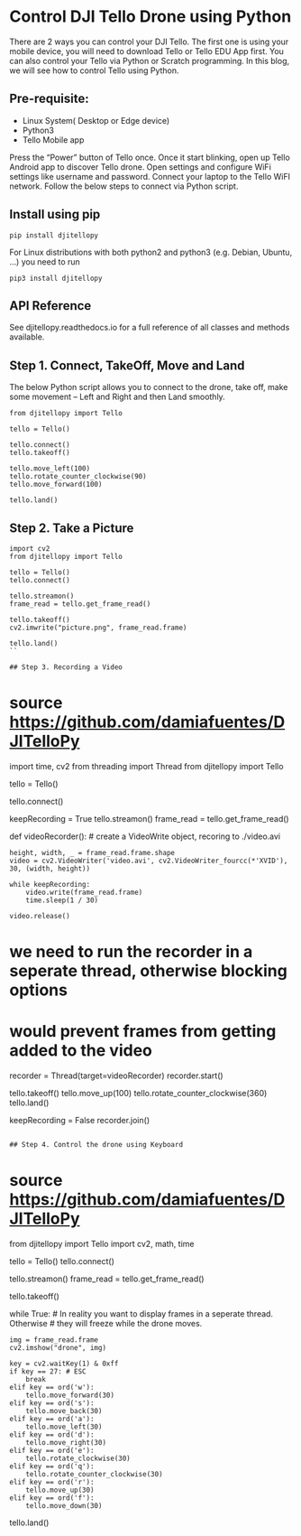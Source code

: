 # Control DJI Tello Drone using Python

There are 2 ways you can control your DJI Tello. The first one is using your mobile device, you will need to download Tello or Tello EDU App first. You can also control your Tello via Python or Scratch programming. In this blog, we will see how to control Tello using Python.

## Pre-requisite:

- Linux System( Desktop or Edge device)
- Python3
- Tello Mobile app


Press the “Power” button of Tello once. Once it start blinking, open up Tello Android app to discover Tello drone. Open settings and configure WiFi settings like username and password. Connect your laptop to the Tello WiFI network. Follow the below steps to connect via Python script.

## Install using pip

```
pip install djitellopy
```
For Linux distributions with both python2 and python3 (e.g. Debian, Ubuntu, …) you need to run

```
pip3 install djitellopy
```

## API Reference

See djitellopy.readthedocs.io for a full reference of all classes and methods available.

## Step 1. Connect, TakeOff, Move and Land

The below Python script allows you to connect to the drone, take off, make some movement – Left and Right and then Land smoothly.

```
from djitellopy import Tello

tello = Tello()

tello.connect()
tello.takeoff()

tello.move_left(100)
tello.rotate_counter_clockwise(90)
tello.move_forward(100)

tello.land()
```

## Step 2. Take a Picture


```
import cv2
from djitellopy import Tello

tello = Tello()
tello.connect()

tello.streamon()
frame_read = tello.get_frame_read()

tello.takeoff()
cv2.imwrite("picture.png", frame_read.frame)

tello.land()
``

## Step 3. Recording a Video

```
# source https://github.com/damiafuentes/DJITelloPy
import time, cv2
from threading import Thread
from djitellopy import Tello

tello = Tello()

tello.connect()

keepRecording = True
tello.streamon()
frame_read = tello.get_frame_read()

def videoRecorder():
    # create a VideoWrite object, recoring to ./video.avi
   
    height, width, _ = frame_read.frame.shape
    video = cv2.VideoWriter('video.avi', cv2.VideoWriter_fourcc(*'XVID'), 30, (width, height))

    while keepRecording:
        video.write(frame_read.frame)
        time.sleep(1 / 30)

    video.release()

# we need to run the recorder in a seperate thread, otherwise blocking options
#  would prevent frames from getting added to the video
recorder = Thread(target=videoRecorder)
recorder.start()

tello.takeoff()
tello.move_up(100)
tello.rotate_counter_clockwise(360)
tello.land()

keepRecording = False
recorder.join()
```

## Step 4. Control the drone using Keyboard

```
# source https://github.com/damiafuentes/DJITelloPy
from djitellopy import Tello
import cv2, math, time

tello = Tello()
tello.connect()

tello.streamon()
frame_read = tello.get_frame_read()

tello.takeoff()

while True:
    # In reality you want to display frames in a seperate thread. Otherwise
    #  they will freeze while the drone moves.
   
    img = frame_read.frame
    cv2.imshow("drone", img)

    key = cv2.waitKey(1) & 0xff
    if key == 27: # ESC
        break
    elif key == ord('w'):
        tello.move_forward(30)
    elif key == ord('s'):
        tello.move_back(30)
    elif key == ord('a'):
        tello.move_left(30)
    elif key == ord('d'):
        tello.move_right(30)
    elif key == ord('e'):
        tello.rotate_clockwise(30)
    elif key == ord('q'):
        tello.rotate_counter_clockwise(30)
    elif key == ord('r'):
        tello.move_up(30)
    elif key == ord('f'):
        tello.move_down(30)

tello.land()
```

